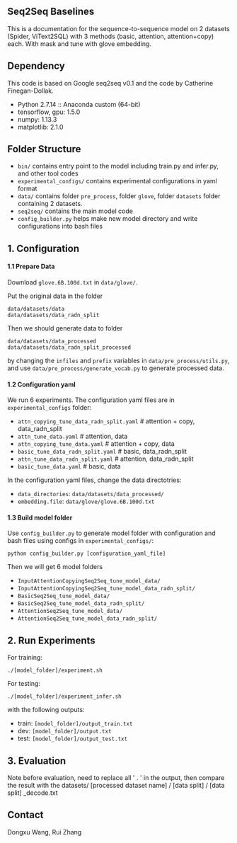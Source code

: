 ## Seq2Seq Baselines

This is a documentation for the sequence-to-sequence model on 2 datasets (Spider, ViText2SQL) with 3 methods (basic, attention, attention+copy) each. With mask and tune with glove embedding.

## Dependency

This code is based on Google seq2seq v0.1 and the code by Catherine Finegan-Dollak.

- Python 2.7.14 :: Anaconda custom (64-bit)
- tensorflow, gpu: 1.5.0
- numpy: 1.13.3 
- matplotlib: 2.1.0

## Folder Structure

- `bin/` contains entry point to the model including train.py and infer.py, and other tool codes
- `experimental_configs/` contains experimental configurations in yaml format 
- `data/` contains folder `pre_process`, folder `glove`, folder `datasets` folder containing 2 datasets.
- `seq2seq/` contains the main model code
- `config_builder.py` helps make new model directory and write configurations into bash files

## 1. Configuration

#### 1.1 Prepare Data

Download `glove.6B.100d.txt` in `data/glove/`.

Put the original data in the folder 

```
data/datasets/data             
data/datasets/data_radn_split
```

Then we should generate data to folder 

```
data/datasets/data_processed
data/datasets/data_radn_split_processed
```

by changing the `infiles` and `prefix` variables in `data/pre_process/utils.py`, and use `data/pre_process/generate_vocab.py` to generate processed data.


#### 1.2  Configuration yaml

We run 6 experiments. The configuration yaml files are in `experimental_configs` folder:

- `attn_copying_tune_data_radn_split.yaml` # attention + copy, data_radn_split
- `attn_tune_data.yaml` # attention, data
- `attn_copying_tune_data.yaml` # attention + copy, data
- `basic_tune_data_radn_split.yaml` # basic, data_radn_split
- `attn_tune_data_radn_split.yaml` # attention, data_radn_split
- `basic_tune_data.yaml` # basic, data

In the configuration yaml files, change the data directotries:

- `data_directories`: `data/datasets/data_processed/`
- `embedding.file`: `data/glove/glove.6B.100d.txt`


#### 1.3 Build model folder

Use `config_builder.py` to generate model folder with configuration and bash files using configs in `experimental_configs/`:

```
python config_builder.py [configuration_yaml_file] 
```

Then we will get 6 model folders

- `InputAttentionCopyingSeq2Seq_tune_model_data/`
- `InputAttentionCopyingSeq2Seq_tune_model_data_radn_split/`
- `BasicSeq2Seq_tune_model_data/`
- `BasicSeq2Seq_tune_model_data_radn_split/`
- `AttentionSeq2Seq_tune_model_data/`
- `AttentionSeq2Seq_tune_model_data_radn_split/`


## 2. Run Experiments

For training:

```
./[model_folder]/experiment.sh
```

For testing:

```
./[model_folder]/experiment_infer.sh
```
with the following outputs:

- train: `[model_folder]/output_train.txt`
- dev: `[model_folder]/output.txt`
- test: `[model_folder]/output_test.txt`

## 3. Evaluation

Note before evaluation, need to replace all ' . ' in the output, then compare the result with the 
datasets/ [processed dataset name] / [data split] / [data split] _decode.txt

## Contact

Dongxu Wang, Rui Zhang
